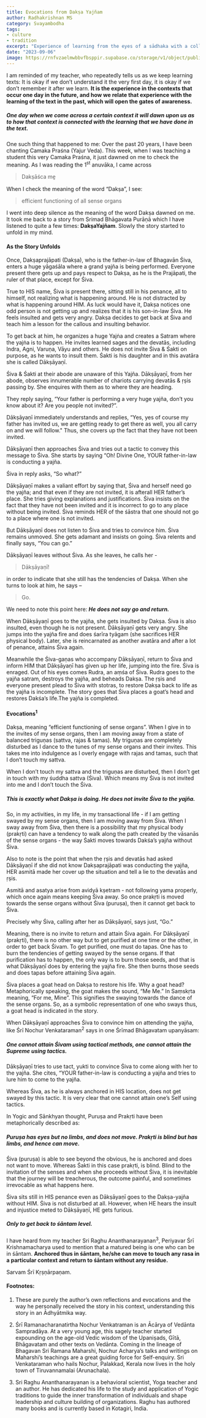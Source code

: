 ```yaml
---
title: Evocations from Dakṣa Yajñam
author: Radhakrishnan MS
category: Svayambodha
tags: 
- culture 
- tradition
excerpt: "Experience of learning from the eyes of a sādhaka with a collection of reflections on Dakṣa Yajña."
date: "2023-09-06"
image: https://rnfvzaelmwbbvfbsppir.supabase.co/storage/v1/object/public/brhatwebsite/05dhiti/dakshayajnam.webp
---
```


I am reminded of my teacher, who repeatedly tells us as we keep learning texts: It is okay if we don’t understand it the very first day, it is okay if we don’t remember it after we learn. **It is the experience in the contexts that occur one day in the future, and how we relate that experience with the learning of the text in the past, which will open the gates of awareness.**

##### One day when we come across a certain context it will dawn upon us as to how that context is connected with the learning that we have done in the text. 

One such thing that happened to me: Over the past 20 years, I have been chanting Camaka Praśna (Yajur Veda). This week, when I was teaching a student this very Camaka Praśna, it just dawned on me to check the meaning. As I was reading the 1<sup class="nonce">st</sup> anuvāka, I came across 

>Dakṣāśca me̱ 

When I check the meaning of the word “Dakṣa”, I see:

>efficient functioning of all sense organs

I went into deep silence as the meaning of the word Dakṣa dawned on me. It took me back to a story from Srimad Bhāgavata Purāṇā which I have listened to quite a few times: **DakṣaYajñam**. Slowly the story started to unfold in my mind. 

#### As the Story Unfolds 

Once, Dakṣaprajāpati (Dakṣa), who is the father-in-law of Bhagavān Śiva, enters a huge yāgaśāla where a grand yajña is being performed. Everyone present there gets up and pays respect to Dakṣa, as he is the Prajāpati, the ruler of that place, except for Śiva.

True to HIS name, Śiva is present there, sitting still in his penance, all to himself, not realizing what is happening around. He is not distracted by what is happening around HIM. As luck would have it, Dakṣa notices one odd person is not getting up and realizes that it is his son-in-law Śiva. He feels insulted and gets very angry. Dakṣa decides to get back at Śiva and teach him a lesson for the callous and insulting behavior.

To get back at him, he organizes a huge Yajṅa and creates a Satram where the yajṅa is to happen. He invites learned sages and the devatās, including Indra, Agni, Varuṇa, Vāyu and others. He does not invite Śiva & Śakti on purpose, as he wants to insult them. Śakti is his daughter and in this avatāra she is called Dākṣāyaṇī. 

Śiva & Śakti at their abode are unaware of this Yajña. Dākṣāyaṇī, from her abode, observes innumerable number of chariots carrying devatās & ṛṣis passing by. She enquires with them as to where they are heading.

They reply saying, “Your father is performing a very huge yajña, don’t you know about it? Are you people not invited?”. 

Dākṣāyaṇī immediately understands and replies, “Yes, yes of course my father has invited us, we are getting ready to get there as well, you all carry on and we will follow." Thus, she covers up the fact that they have not been invited. 

Dākṣāyaṇī then approaches Śiva and tries out a tactic to convey this message to Śiva. She starts by saying “Oh! Divine One, YOUR father-in-law is conducting a yajña. 

Śiva in reply asks, “So what?” 

Dākṣāyaṇī makes a valiant effort by saying that, Śiva and herself need go the yajña; and that even if they are not invited, it is afterall HER father’s place. She tries giving explanations and justifications. Śiva insists on the fact that they have not been invited and it is incorrect to go to any place without being invited. Śiva reminds HER of the śāstra that one should not go to a place where one is not invited. 

But Dākṣāyaṇī does not listen to Śiva and tries to convince him. Śiva remains unmoved. She gets adamant and insists on going. Śiva relents and finally says, “You can go.” 

Dākṣāyaṇī leaves without Śiva. As she leaves, he calls her - 

>Dākṣāyaṇī! 

in order to indicate that she still has the tendencies of Dakṣa. When she turns to look at him, he says – 

>Go. 

We need to note this point here: **_He does not say go and return._** 

When Dākṣāyaṇī goes to the yajña, she gets insulted by Dakṣa. Śiva is also insulted, even though he is not present. Dākṣāyaṇī gets very angry. She jumps into the yajña fire and does śarīra tyāgam (she sacrifices HER physical body). Later, she is reincarnated as another avatāra and after a lot of penance, attains Śiva again. 

Meanwhile the Śiva-gaṇas who accompany Dākṣāyaṇī, return to Śiva and inform HIM that Dākṣāyaṇī has given up her life, jumping into the fire. Śiva is enraged. Out of his eyes comes Rudra, an aṃśa of Śiva. Rudra goes to the yajña satram, destroys the yajña, and beheads Dakṣa. The ṛṣis and everyone present plead to Śiva with stotras, to restore Dakṣa back to life as the yajña is incomplete. The story goes that Śiva places a goat’s head and restores Dakśa’s life.The yajña is completed. 

#### Evocations<sup>1</sup> 

Dakṣa, meaning “efficient functioning of sense organs”. When I give in to the invites of my sense organs, then I am moving away from a state of balanced triguṇas (sattva, rajas & tamas). My triguṇas are completely disturbed as I dance to the tunes of my sense organs and their invites. This takes me into indulgence as I overly engage with rajas and tamas, such that I don’t touch my sattva. 

When I don’t touch my sattva and the triguṇas are disturbed, then I don’t get in touch with my śuddha sattva (Śiva). Which means my Śiva is not invited into me and I don’t touch the Śiva. 

##### This is exactly what Dakṣa is doing. He does not invite Śiva to the yajña. 

So, in my activities, in my life, in my transactional life - if I am getting swayed by my sense organs, then I am moving away from Śiva. When I sway away from Śiva, then there is a  possibility that my physical body (prakṛti) can have a tendency to walk along the path created by the vāsanās of the sense organs - the way Śakti moves towards Dakśa’s yajña without Śiva. 

Also to note is the point that when the ṛṣis and devatās had asked Dākṣāyaṇī if she did not know Dakṣaprajāpati was conducting the yajña, HER asmitā made her cover up the situation and tell a lie to the devatās and ṛṣis. 

Asmitā and asatya arise from avidyā kṣetram - not following yama properly, which once again means keeping Śiva away. So once prakṛti is moved towards the sense organs without Śiva (puruṣa), then it cannot get back to Śiva. 

Precisely why Śiva, calling after her as Dākṣāyaṇī, says just, “Go.”

Meaning, there is no invite to return and attain Śiva again. For Dākṣāyaṇī (prakṛti), there is no other way but to get purified at one time or the other, in order to get back Śivam. To get purified, one must do tapas. One has to burn the tendencies of getting swayed by the sense organs. If that purification has to happen, the only way is to burn those seeds, and that is what Dākṣāyaṇī does by entering the yajña fire. She then burns those seeds and does tapas before attaining Śiva again. 

Śiva places a goat head on Dakṣa to restore his life. Why a goat head? Metaphorically speaking, the goat makes the sound, “Me Me.” In Saṃskṛta meaning, “For me, Mine”. This signifies the swaying towards the dance of the sense organs. So, as a symbolic representation of one who sways thus, a goat head is indicated in the story. 

When Dākṣāyaṇī approaches Śiva to convince him on attending the yajña, like Śrī Nochur Venkataraman<sup>2</sup> says in one Śrīmad Bhāgavatam upanyāsam: 

##### One cannot attain Śivam using tactical methods, one cannot attain the Supreme using tactics. 

Dākṣāyaṇī tries to use tact, yukti to convince Śiva to come along with her to the yajña. She cites, “YOUR father-in-law is conducting a yajña and tries to lure him to come to the yajña. 

Whereas Śiva, as he is always anchored in HIS location, does not get swayed by this tactic. It is very clear that one cannot attain one’s Self using tactics. 

In Yogic and Sānkhyan thought, Puruṣa and Prakṛti have been metaphorically described as:

##### Puruṣa has eyes but no limbs, and does not move. Prakṛti is blind but has limbs, and hence can move. 

Śiva (puruṣa) is able to see beyond the obvious, he is anchored and does not want to move. Whereas Śakti in this case prakṛti, is blind. Blind to the invitation of the senses and when she proceeds without Śiva, it is inevitable that the journey will be treacherous, the outcome painful, and sometimes irrevocable as what happens here. 

Śiva sits still in HIS penance even as Dākṣāyaṇī goes to the Dakṣa-yajña without HIM. Śiva is not disturbed at all. However, when HE hears the insult and injustice meted to Dākṣāyaṇī, HE gets furious.

##### Only to get back to śāntam level. 

I have heard from my teacher Sri Raghu Ananthanarayanan<sup>3</sup>, Periyavar Śrī Krishnamacharya used to mention that a matured being is one who can be in śāntam. **Anchored thus in śāntam, he/she can move to touch any rasa in a particular context and return to śāntam without any residue.**

Sarvam Śrī Kṛṣṇārpaṇam.

#### Footnotes:

1. These are purely the author’s own reflections and evocations and the way he personally received the story in his context, understanding this story in an Ādhyātmika way.

2. Śrī Ramanacharanatirtha Nochur Venkatraman is an Ācārya of Vedānta Sampradāya. At a very young age, this sagely teacher started expounding on the age-old Vedic wisdom of the Upaniṣads, Gītā, Bhāgavatam and other texts on Vedānta. Coming in the lineage of Bhagavan Sri Ramana Maharshi, Nochur Acharya’s talks and writings on Maharshi’s teachings are a great guiding force for Self-enquiry. Sri Venkataraman who hails Nochur, Palakkad, Kerala now lives in the holy town of Tiruvannamalai (Arunachala).

3. Sri Raghu Ananthanarayanan is a behavioral scientist, Yoga teacher and an author. He has dedicated his life to the study and application of Yogic traditions to guide the inner transformation of individuals and shape leadership and culture building of organizations. Raghu has authored many books and is currently based in Kotagiri, India.
